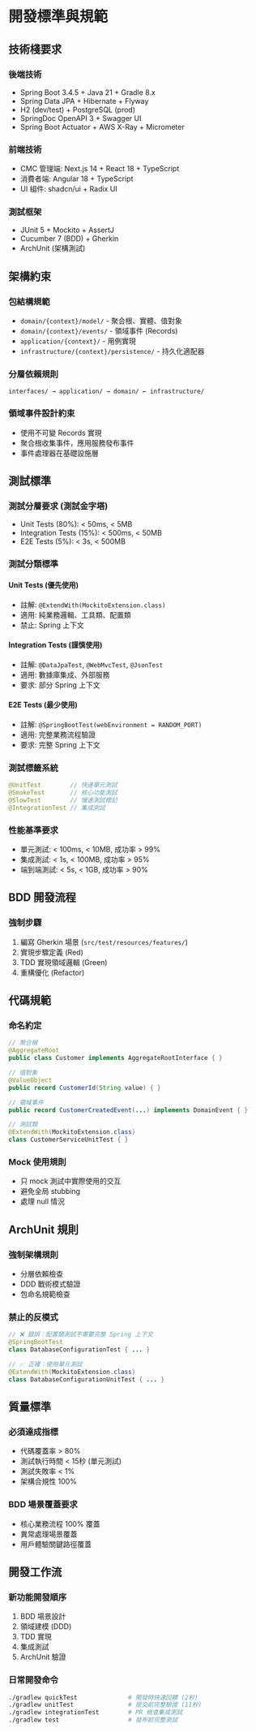 # 開發標準與規範

## 技術棧要求

### 後端技術

- Spring Boot 3.4.5 + Java 21 + Gradle 8.x
- Spring Data JPA + Hibernate + Flyway
- H2 (dev/test) + PostgreSQL (prod)
- SpringDoc OpenAPI 3 + Swagger UI
- Spring Boot Actuator + AWS X-Ray + Micrometer

### 前端技術

- CMC 管理端: Next.js 14 + React 18 + TypeScript
- 消費者端: Angular 18 + TypeScript
- UI 組件: shadcn/ui + Radix UI

### 測試框架

- JUnit 5 + Mockito + AssertJ
- Cucumber 7 (BDD) + Gherkin
- ArchUnit (架構測試)

## 架構約束

### 包結構規範

- `domain/{context}/model/` - 聚合根、實體、值對象
- `domain/{context}/events/` - 領域事件 (Records)
- `application/{context}/` - 用例實現
- `infrastructure/{context}/persistence/` - 持久化適配器

### 分層依賴規則

```
interfaces/ → application/ → domain/ ← infrastructure/
```

### 領域事件設計約束

- 使用不可變 Records 實現
- 聚合根收集事件，應用服務發布事件
- 事件處理器在基礎設施層

## 測試標準

### 測試分層要求 (測試金字塔)

- Unit Tests (80%): < 50ms, < 5MB
- Integration Tests (15%): < 500ms, < 50MB  
- E2E Tests (5%): < 3s, < 500MB

### 測試分類標準

#### Unit Tests (優先使用)

- 註解: `@ExtendWith(MockitoExtension.class)`
- 適用: 純業務邏輯、工具類、配置類
- 禁止: Spring 上下文

#### Integration Tests (謹慎使用)

- 註解: `@DataJpaTest`, `@WebMvcTest`, `@JsonTest`
- 適用: 數據庫集成、外部服務
- 要求: 部分 Spring 上下文

#### E2E Tests (最少使用)

- 註解: `@SpringBootTest(webEnvironment = RANDOM_PORT)`
- 適用: 完整業務流程驗證
- 要求: 完整 Spring 上下文

### 測試標籤系統

```java
@UnitTest        // 快速單元測試
@SmokeTest       // 核心功能測試
@SlowTest        // 慢速測試標記
@IntegrationTest // 集成測試
```

### 性能基準要求

- 單元測試: < 100ms, < 10MB, 成功率 > 99%
- 集成測試: < 1s, < 100MB, 成功率 > 95%
- 端到端測試: < 5s, < 1GB, 成功率 > 90%

## BDD 開發流程

### 強制步驟

1. 編寫 Gherkin 場景 (`src/test/resources/features/`)
2. 實現步驟定義 (Red)
3. TDD 實現領域邏輯 (Green)
4. 重構優化 (Refactor)

## 代碼規範

### 命名約定

```java
// 聚合根
@AggregateRoot
public class Customer implements AggregateRootInterface { }

// 值對象
@ValueObject
public record CustomerId(String value) { }

// 領域事件
public record CustomerCreatedEvent(...) implements DomainEvent { }

// 測試類
@ExtendWith(MockitoExtension.class)
class CustomerServiceUnitTest { }
```

### Mock 使用規則

- 只 mock 測試中實際使用的交互
- 避免全局 stubbing
- 處理 null 情況

## ArchUnit 規則

### 強制架構規則

- 分層依賴檢查
- DDD 戰術模式驗證
- 包命名規範檢查

### 禁止的反模式

```java
// ❌ 錯誤：配置類測試不需要完整 Spring 上下文
@SpringBootTest
class DatabaseConfigurationTest { ... }

// ✅ 正確：使用單元測試
@ExtendWith(MockitoExtension.class)
class DatabaseConfigurationUnitTest { ... }
```

## 質量標準

### 必須達成指標

- 代碼覆蓋率 > 80%
- 測試執行時間 < 15秒 (單元測試)
- 測試失敗率 < 1%
- 架構合規性 100%

### BDD 場景覆蓋要求

- 核心業務流程 100% 覆蓋
- 異常處理場景覆蓋
- 用戶體驗關鍵路徑覆蓋

## 開發工作流

### 新功能開發順序

1. BDD 場景設計
2. 領域建模 (DDD)
3. TDD 實現
4. 集成測試
5. ArchUnit 驗證

### 日常開發命令

```bash
./gradlew quickTest              # 開發時快速回饋 (2秒)
./gradlew unitTest               # 提交前完整驗證 (11秒)
./gradlew integrationTest        # PR 檢查集成測試
./gradlew test                   # 發布前完整測試
```
